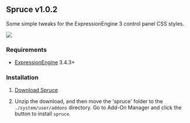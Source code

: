 ## Spruce v1.0.2

Some simple tweaks for the ExpressionEngine 3 control panel CSS styles.

![](https://dl.dropboxusercontent.com/s/ojibmo9281noro8/spruce.png)

### Requirements

* [ExpressionEngine](https://ellislab.com/expressionengine) 3.4.3+

### Installation

1. [Download Spruce](https://github.com/croxton/spruce/archive/master.zip)

2. Unzip the download, and then move the 'spruce' folder to the `./system/user/addons` directory. Go to Add-On Manager and click the button to install `spruce`.
